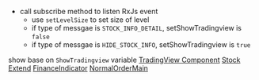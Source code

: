 - call subscribe method to listen RxJs event
	- use `setLevelSize` to set size of level
	- if type of messgae is `STOCK_INFO_DETAIL`, setShowTradingview is `false`
	-  if type of messgae is `HIDE_STOCK_INFO`, setShowTradingview is `true`

show base on `ShowTradingview` variable [TradingView Component](TradingViewComponent.md)
[Stock Extend](StockExtend.md)
[FinanceIndicator](FinanceIndicator.md)
[NormalOrderMain](NormalOrderMain.md)